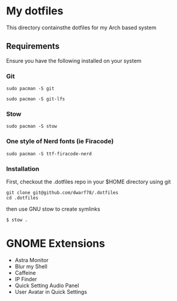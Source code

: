 # My dotfiles
This directory containsthe dotfiles for my Arch based system

## Requirements

Ensure you have the following installed on your system

### Git

```
sudo pacman -S git
```
```
sudo pacman -S git-lfs
```


### Stow

```
sudo pacman -S stow
```

### One style of Nerd fonts (ie Firacode)

```
sudo pacman -S ttf-firacode-nerd
```

### Installation

First, checkout the .dotfiles repo in your $HOME directory using git

```
git clone git@github.com/dwarf78/.dotfiles
cd .dotfiles
```

then use GNU stow to create symlinks

```
$ stow .
```

# GNOME Extensions

- Astra Monitor
- Blur my Shell
- Caffeine 
- IP Finder
- Quick Setting Audio Panel
- User Avatar in Quick Settings


